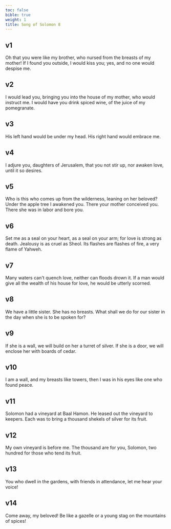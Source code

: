```yaml
---
toc: false
bible: true
weight: 1
title: Song of Solomon 8
---
```




## v1 
Oh that you were like my brother, who nursed from the breasts of my mother! If I found you outside, I would kiss you; yes, and no one would despise me. 

## v2 
I would lead you, bringing you into the house of my mother, who would instruct me. I would have you drink spiced wine, of the juice of my pomegranate. 

## v3 
His left hand would be under my head. His right hand would embrace me. 

## v4 
I adjure you, daughters of Jerusalem, that you not stir up, nor awaken love, until it so desires. 

## v5 
Who is this who comes up from the wilderness, leaning on her beloved? Under the apple tree I awakened you. There your mother conceived you. There she was in labor and bore you. 

## v6 
Set me as a seal on your heart, as a seal on your arm; for love is strong as death. Jealousy is as cruel as Sheol. Its flashes are flashes of fire, a very flame of Yahweh. 

## v7 
Many waters can't quench love, neither can floods drown it. If a man would give all the wealth of his house for love, he would be utterly scorned. 

## v8 
We have a little sister. She has no breasts. What shall we do for our sister in the day when she is to be spoken for? 

## v9 
If she is a wall, we will build on her a turret of silver. If she is a door, we will enclose her with boards of cedar. 

## v10 
I am a wall, and my breasts like towers, then I was in his eyes like one who found peace. 

## v11 
Solomon had a vineyard at Baal Hamon. He leased out the vineyard to keepers. Each was to bring a thousand shekels of silver for its fruit. 

## v12 
My own vineyard is before me. The thousand are for you, Solomon, two hundred for those who tend its fruit. 

## v13 
You who dwell in the gardens, with friends in attendance, let me hear your voice! 

## v14 
Come away, my beloved! Be like a gazelle or a young stag on the mountains of spices!
